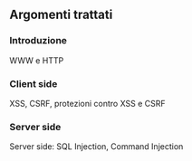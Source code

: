 ## Argomenti trattati

### Introduzione
WWW e HTTP

### Client side
XSS, CSRF, protezioni contro XSS e CSRF

### Server side
Server side: SQL Injection, Command Injection
